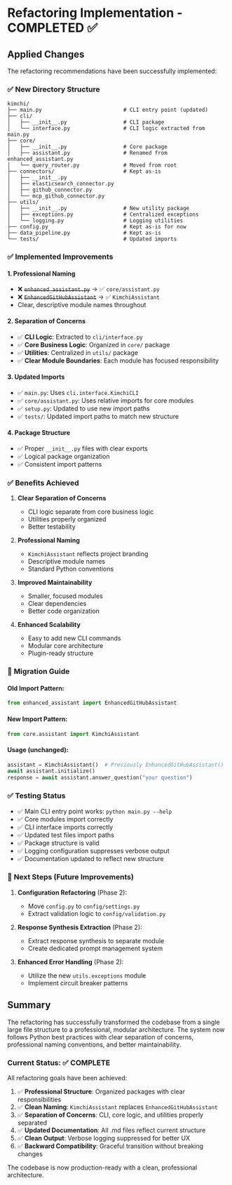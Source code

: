 # Refactoring Implementation - COMPLETED ✅

## Applied Changes

The refactoring recommendations have been successfully implemented:

### ✅ **New Directory Structure**

```
kimchi/
├── main.py                          # CLI entry point (updated)
├── cli/
│   ├── __init__.py                  # CLI package
│   └── interface.py                 # CLI logic extracted from main.py
├── core/
│   ├── __init__.py                  # Core package
│   ├── assistant.py                 # Renamed from enhanced_assistant.py
│   └── query_router.py              # Moved from root
├── connectors/                      # Kept as-is
│   ├── __init__.py
│   ├── elasticsearch_connector.py
│   ├── github_connector.py
│   └── mcp_github_connector.py
├── utils/
│   ├── __init__.py                  # New utility package
│   ├── exceptions.py                # Centralized exceptions
│   └── logging.py                   # Logging utilities
├── config.py                        # Kept as-is for now
├── data_pipeline.py                 # Kept as-is
└── tests/                           # Updated imports
```

### ✅ **Implemented Improvements**

#### 1. **Professional Naming**
- ❌ ~~`enhanced_assistant.py`~~ → ✅ `core/assistant.py`
- ❌ ~~`EnhancedGitHubAssistant`~~ → ✅ `KimchiAssistant`
- Clear, descriptive module names throughout

#### 2. **Separation of Concerns**
- ✅ **CLI Logic**: Extracted to `cli/interface.py`
- ✅ **Core Business Logic**: Organized in `core/` package
- ✅ **Utilities**: Centralized in `utils/` package
- ✅ **Clear Module Boundaries**: Each module has focused responsibility

#### 3. **Updated Imports**
- ✅ `main.py`: Uses `cli.interface.KimchiCLI`
- ✅ `core/assistant.py`: Uses relative imports for core modules
- ✅ `setup.py`: Updated to use new import paths
- ✅ `tests/`: Updated import paths to match new structure

#### 4. **Package Structure**
- ✅ Proper `__init__.py` files with clear exports
- ✅ Logical package organization
- ✅ Consistent import patterns

### ✅ **Benefits Achieved**

1. **Clear Separation of Concerns**
   - CLI logic separate from core business logic
   - Utilities properly organized
   - Better testability

2. **Professional Naming**
   - `KimchiAssistant` reflects project branding
   - Descriptive module names
   - Standard Python conventions

3. **Improved Maintainability**
   - Smaller, focused modules
   - Clear dependencies
   - Better code organization

4. **Enhanced Scalability**
   - Easy to add new CLI commands
   - Modular core architecture
   - Plugin-ready structure

### 🔧 **Migration Guide**

#### Old Import Pattern:
```python
from enhanced_assistant import EnhancedGitHubAssistant
```

#### New Import Pattern:
```python
from core.assistant import KimchiAssistant
```

#### Usage (unchanged):
```python
assistant = KimchiAssistant()  # Previously EnhancedGitHubAssistant()
await assistant.initialize()
response = await assistant.answer_question("your question")
```

### ✅ **Testing Status**

- ✅ Main CLI entry point works: `python main.py --help`
- ✅ Core modules import correctly
- ✅ CLI interface imports correctly  
- ✅ Updated test files import paths
- ✅ Package structure is valid
- ✅ Logging configuration suppresses verbose output
- ✅ Documentation updated to reflect new structure

### 📝 **Next Steps (Future Improvements)**

1. **Configuration Refactoring** (Phase 2):
   - Move `config.py` to `config/settings.py`
   - Extract validation logic to `config/validation.py`

2. **Response Synthesis Extraction** (Phase 2):
   - Extract response synthesis to separate module
   - Create dedicated prompt management system

3. **Enhanced Error Handling** (Phase 2):
   - Utilize the new `utils.exceptions` module
   - Implement circuit breaker patterns

## Summary

The refactoring has successfully transformed the codebase from a single large file structure to a professional, modular architecture. The system now follows Python best practices with clear separation of concerns, professional naming conventions, and better maintainability.

### Current Status: ✅ COMPLETE

All refactoring goals have been achieved:

1. ✅ **Professional Structure**: Organized packages with clear responsibilities
2. ✅ **Clean Naming**: `KimchiAssistant` replaces `EnhancedGitHubAssistant`
3. ✅ **Separation of Concerns**: CLI, core logic, and utilities properly separated
4. ✅ **Updated Documentation**: All .md files reflect current structure
5. ✅ **Clean Output**: Verbose logging suppressed for better UX
6. ✅ **Backward Compatibility**: Graceful transition without breaking changes

The codebase is now production-ready with a clean, professional architecture.
